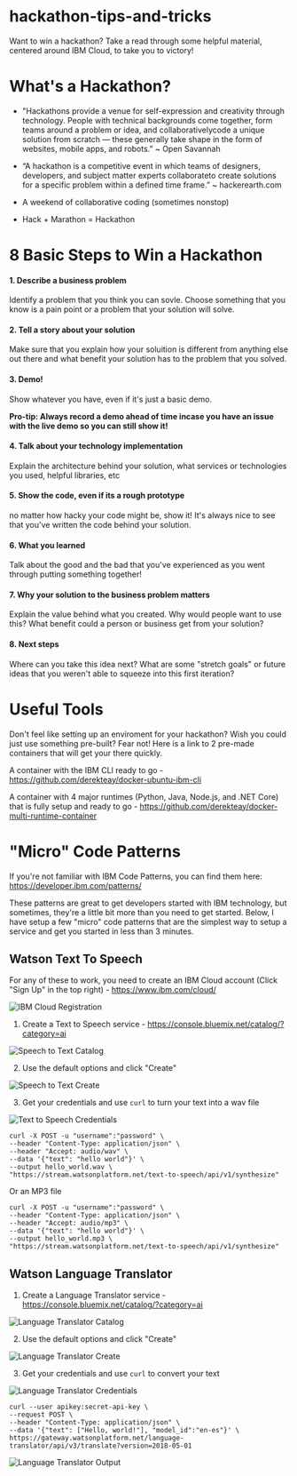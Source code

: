 # hackathon-tips-and-tricks
Want to win a hackathon? Take a read through some helpful material, centered around IBM Cloud, to take you to victory!

# What's a Hackathon?
* "Hackathons provide a venue for self-expression and creativity through technology. People with technical backgrounds come together, form teams around a problem or idea, and collaborativelycode a unique solution from scratch — these generally take shape in the form of websites, mobile apps, and robots.” ~ Open Savannah

* “A hackathon is a competitive event in which teams of designers, developers, and subject matter experts collaborateto create solutions for a specific problem within a defined time frame.” ~ hackerearth.com

* A weekend of collaborative coding (sometimes nonstop)

* Hack + Marathon = Hackathon

# 8 Basic Steps to Win a Hackathon
#### 1. Describe a business problem
Identify a problem that you think you can sovle. Choose something that you know is a pain point or a problem that your solution will solve.
#### 2. Tell a story about your solution
Make sure that you explain how your soluition is different from anything else out there and what benefit your solution has to the problem that you solved.
#### 3. Demo!
Show whatever you have, even if it's just a basic demo.

**Pro-tip: Always record a demo ahead of time incase you have an issue with the live demo so you can still show it!**
#### 4. Talk about your technology implementation
Explain the architecture behind your solution, what services or technologies you used, helpful libraries, etc
#### 5. Show the code, even if its a rough prototype
no matter how hacky your code might be, show it! It's always nice to see that you've written the code behind your solution.
#### 6. What you learned
Talk about the good and the bad that you've experienced as you went through putting something together!
#### 7. Why your solution to the business problem matters
Explain the value behind what you created. Why would people want to use this? What benefit could a person or business get from your solution?
#### 8. Next steps
Where can you take this idea next? What are some "stretch goals" or future ideas that you weren't able to squeeze into this first iteration?

# Useful Tools
Don't feel like setting up an enviroment for your hackathon? Wish you could just use something pre-built? Fear not! Here is a link to 2 pre-made containers that will get your there quickly. 

A container with the IBM CLI ready to go - https://github.com/derekteay/docker-ubuntu-ibm-cli

A container with 4 major runtimes (Python, Java, Node.js, and .NET Core) that is fully setup and ready to go - https://github.com/derekteay/docker-multi-runtime-container

# "Micro" Code Patterns
If you're not familiar with IBM Code Patterns, you can find them here: https://developer.ibm.com/patterns/

These patterns are great to get developers started with IBM technology, but sometimes, they're a little bit more than you need to get started. Below, I have setup a few "micro" code patterns that are the simplest way to setup a service and get you started in less than 3 minutes.

## Watson Text To Speech

For any of these to work, you need to create an IBM Cloud account (Click "Sign Up" in the top right) - https://www.ibm.com/cloud/

![IBM Cloud Registration](/screenshots/ibm-cloud-sign-up.png?raw=true "IBM Cloud Registration")

1. Create a Text to Speech service - https://console.bluemix.net/catalog/?category=ai

![Speech to Text Catalog](/screenshots/text-to-speech-catalog.png?raw=true "Speech to Text Catalog")

2. Use the default options and click "Create"

![Speech to Text Create](/screenshots/text-to-speech-create.png?raw=true "Speech to Text Create")

3. Get your credentials and use `curl` to turn your text into a wav file

![Text to Speech Credentials](/screenshots/text-to-speech-credentials.png?raw=true "Text to Speech Credentials")

```
curl -X POST -u "username":"password" \
--header "Content-Type: application/json" \
--header "Accept: audio/wav" \
--data '{"text": "hello world"}' \
--output hello_world.wav \
"https://stream.watsonplatform.net/text-to-speech/api/v1/synthesize"
```

Or an MP3 file

```
curl -X POST -u "username":"password" \
--header "Content-Type: application/json" \
--header "Accept: audio/mp3" \
--data '{"text": "hello world"}' \
--output hello_world.mp3 \
"https://stream.watsonplatform.net/text-to-speech/api/v1/synthesize"
```

## Watson Language Translator 

1. Create a Language Translator service - https://console.bluemix.net/catalog/?category=ai


![Language Translator Catalog](/screenshots/language-translator-catalog.png?raw=true "Language Translator Catalog")

2. Use the default options and click "Create"

![Language Translator Create](/screenshots/language-translator-create.png?raw=true "Language Translator Create")

3. Get your credentials and use `curl` to convert your text

![Language Translator Credentials](/screenshots/language-translator-credentials.png?raw=true "Language Translator Credentials")

```
curl --user apikey:secret-api-key \
--request POST \
--header "Content-Type: application/json" \
--data '{"text": ["Hello, world!"], "model_id":"en-es"}' \
https://gateway.watsonplatform.net/language-translator/api/v3/translate?version=2018-05-01
```

![Language Translator Output](/screenshots/language-translator-output.png?raw=true "Language Translator Output")
